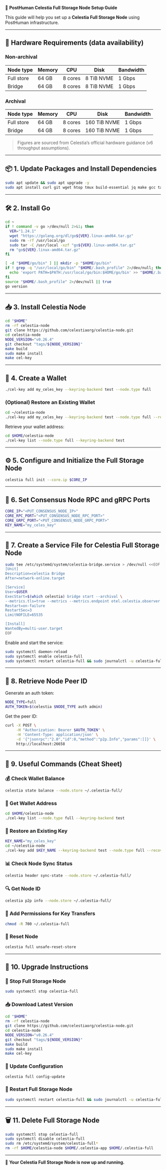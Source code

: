 🚀 **PostHuman Celestia Full Storage Node Setup Guide**

This guide will help you set up a **Celestia Full Storage Node** using PostHuman infrastructure.

---

## 🔧 Hardware Requirements (data availability)

### Non-archival
| Node type  | Memory | CPU     | Disk       | Bandwidth |
|------------|--------|---------|------------|-----------|
| Full store | 64 GB  | 8 cores | 8 TiB NVME | 1 Gbps    |
| Bridge     | 64 GB  | 8 cores | 8 TiB NVME | 1 Gbps    |

### Archival
| Node type  | Memory | CPU     | Disk         | Bandwidth |
|------------|--------|---------|--------------|-----------|
| Full store | 64 GB  | 8 cores | 160 TiB NVME | 1 Gbps    |
| Bridge     | 64 GB  | 8 cores | 160 TiB NVME | 1 Gbps    |

> Figures are sourced from Celestia’s official hardware guidance (v6 throughput assumptions).

---

## 📦 1. Update Packages and Install Dependencies
```bash
sudo apt update && sudo apt upgrade -y
sudo apt install curl git wget htop tmux build-essential jq make gcc tar clang pkg-config libssl-dev ncdu -y
```

---

## 🛠 2. Install Go
```bash
cd ~
if ! command -v go >/dev/null 2>&1; then
  VER="1.24.1"
  wget "https://golang.org/dl/go${VER}.linux-amd64.tar.gz"
  sudo rm -rf /usr/local/go
  sudo tar -C /usr/local -xzf "go${VER}.linux-amd64.tar.gz"
  rm "go${VER}.linux-amd64.tar.gz"
fi

[ -d "$HOME/go/bin" ] || mkdir -p "$HOME/go/bin"
if ! grep -q "/usr/local/go/bin" "$HOME/.bash_profile" 2>/dev/null; then
  echo 'export PATH=$PATH:/usr/local/go/bin:$HOME/go/bin' >> "$HOME/.bash_profile"
fi
source "$HOME/.bash_profile" 2>/dev/null || true
go version
```

---

## 📥 3. Install Celestia Node
```bash
cd "$HOME"
rm -rf celestia-node
git clone https://github.com/celestiaorg/celestia-node.git
cd celestia-node
NODE_VERSION="v0.26.4"
git checkout "tags/${NODE_VERSION}"
make build
sudo make install
make cel-key
```

---

## 🔑 4. Create a Wallet
```bash
./cel-key add my_celes_key --keyring-backend test --node.type full
```

### (Optional) Restore an Existing Wallet
```bash
cd ~/celestia-node
./cel-key add my_celes_key --keyring-backend test --node.type full --recover
```

Retrieve your wallet address:
```bash
cd $HOME/celestia-node
./cel-key list --node.type full --keyring-backend test
```

---

## ⚙️ 5. Configure and Initialize the Full Storage Node
```bash
celestia full init --core.ip $CORE_IP
```

---

## 📡 6. Set Consensus Node RPC and gRPC Ports
```bash
CORE_IP="<PUT_CONSENSUS_NODE_IP>"
CORE_RPC_PORT="<PUT_CONSENSUS_NODE_RPC_PORT>"
CORE_GRPC_PORT="<PUT_CONSENSUS_NODE_GRPC_PORT>"
KEY_NAME="my_celes_key"
```

---

## 🔄 7. Create a Service File for Celestia Full Storage Node
```bash
sudo tee /etc/systemd/system/celestia-bridge.service > /dev/null <<EOF
[Unit]
Description=celestia Bridge
After=network-online.target

[Service]
User=$USER
ExecStart=$(which celestia) bridge start --archival \
--metrics.tls=true --metrics --metrics.endpoint otel.celestia.observer
Restart=on-failure
RestartSec=3
LimitNOFILE=65535

[Install]
WantedBy=multi-user.target
EOF
```

Enable and start the service:
```bash
sudo systemctl daemon-reload
sudo systemctl enable celestia-full
sudo systemctl restart celestia-full && sudo journalctl -u celestia-full -fo cat
```

---

## 📡 8. Retrieve Node Peer ID
Generate an auth token:
```bash
NODE_TYPE=full
AUTH_TOKEN=$(celestia $NODE_TYPE auth admin)
```

Get the peer ID:
```bash
curl -X POST \
     -H "Authorization: Bearer $AUTH_TOKEN" \
     -H 'Content-Type: application/json' \
     -d '{"jsonrpc":"2.0","id":0,"method":"p2p.Info","params":[]}' \
     http://localhost:26658
```

---

## 📖 9. Useful Commands (Cheat Sheet)

### 💰 Check Wallet Balance
```bash
celestia state balance --node.store ~/.celestia-full/
```

### 📜 Get Wallet Address
```bash
cd $HOME/celestia-node
./cel-key list --node.type full --keyring-backend test
```

### 🔄 Restore an Existing Key
```bash
KEY_NAME="my_celes_key"
cd ~/celestia-node
./cel-key add $KEY_NAME --keyring-backend test --node.type full --recover
```

### 📊 Check Node Sync Status
```bash
celestia header sync-state --node.store ~/.celestia-full/
```

### 🔍 Get Node ID
```bash
celestia p2p info --node.store ~/.celestia-full/
```

### 🔐 Add Permissions for Key Transfers
```bash
chmod -R 700 ~/.celestia-full
```

### 🔄 Reset Node
```bash
celestia full unsafe-reset-store
```

---

## 🔄 10. Upgrade Instructions

### 🛑 Stop Full Storage Node
```bash
sudo systemctl stop celestia-full
```

### 📥 Download Latest Version
```bash
cd "$HOME"
rm -rf celestia-node
git clone https://github.com/celestiaorg/celestia-node.git
cd celestia-node
NODE_VERSION="v0.26.4"
git checkout "tags/${NODE_VERSION}"
make build
sudo make install
make cel-key
```

### 🔄 Update Configuration
```bash
celestia full config-update
```

### 🚀 Restart Full Storage Node
```bash
sudo systemctl restart celestia-full && sudo journalctl -u celestia-full -fo cat
```

---

## 🗑 11. Delete Full Storage Node
```bash
sudo systemctl stop celestia-full
sudo systemctl disable celestia-full
sudo rm /etc/systemd/system/celestia-full*
rm -rf $HOME/celestia-node $HOME/.celestia-app $HOME/.celestia-full
```

---

🚀 **Your Celestia Full Storage Node is now up and running.**
